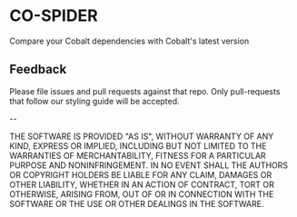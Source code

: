 # CO-SPIDER
Compare your Cobalt dependencies with Cobalt's latest version

## Feedback
Please file issues and pull requests against that repo. Only pull-requests that follow our styling guide will be accepted.

--

THE SOFTWARE IS PROVIDED "AS IS", WITHOUT WARRANTY OF ANY KIND, EXPRESS OR IMPLIED, INCLUDING BUT NOT LIMITED TO THE WARRANTIES OF MERCHANTABILITY, FITNESS FOR A PARTICULAR PURPOSE AND NONINFRINGEMENT. IN NO EVENT SHALL THE AUTHORS OR COPYRIGHT HOLDERS BE LIABLE FOR ANY CLAIM, DAMAGES OR OTHER LIABILITY, WHETHER IN AN ACTION OF CONTRACT, TORT OR OTHERWISE, ARISING FROM, OUT OF OR IN CONNECTION WITH THE SOFTWARE OR THE USE OR OTHER DEALINGS IN THE SOFTWARE.
